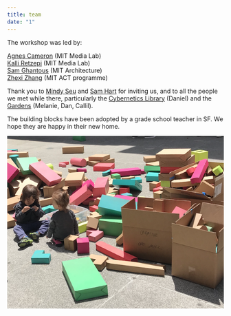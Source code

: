 ```yaml
---
title: team
date: "1"
---
```


The workshop was led by:

<a href="" target="_blank">Agnes Cameron</a> (MIT Media Lab)<br>
<a href="https://kalli-retzepi.com/" target="_blank">Kalli Retzepi</a> (MIT Media Lab) <br>
<a href="" target="_blank">Sam Ghantous</a> (MIT Architecture)<br>
<a href="" target="_blank">Zhexi Zhang</a> (MIT ACT programme) <br>

Thank you to <a href="" target="_blank">Mindy Seu</a>  and <a href="" target="_blank">Sam Hart</a> for inviting us, and to all the people we met while there, particularly the <a href="" target="_blank">Cybernetics Library</a>  (Daniel) and the <a href="" target="_blank">Gardens</a>  (Melanie, Dan, Callil).

The building blocks have been adopted by a grade school teacher in SF. We hope they are happy in their new home.

![play](play.png)